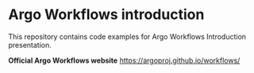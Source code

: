 # Argo Workflows introduction
This repository contains code examples for Argo Workflows Introduction presentation.

**Official Argo Workflows website** https://argoproj.github.io/workflows/

